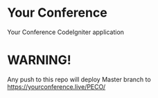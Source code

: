 # Your Conference
Your Conference CodeIgniter application

# WARNING!
Any push to this repo will deploy Master branch to https://yourconference.live/PECO/

